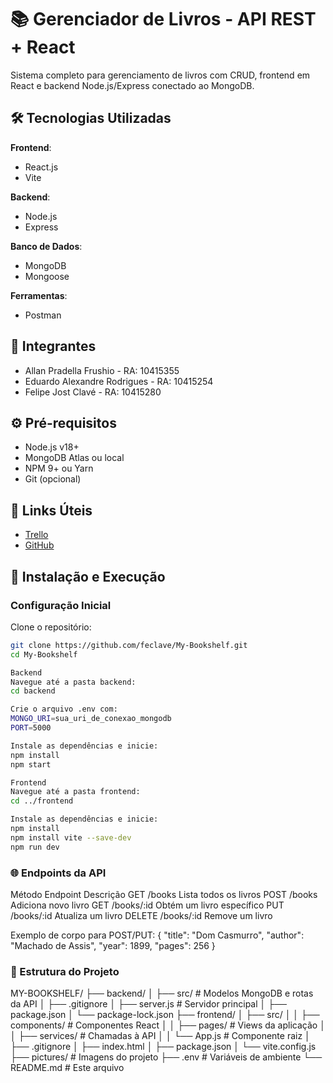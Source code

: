 # 📚 Gerenciador de Livros - API REST + React

Sistema completo para gerenciamento de livros com CRUD, frontend em React e backend Node.js/Express conectado ao MongoDB.

## 🛠️ Tecnologias Utilizadas

**Frontend**:  
- React.js  
- Vite  

**Backend**:  
- Node.js  
- Express  

**Banco de Dados**:  
- MongoDB  
- Mongoose  

**Ferramentas**:  
- Postman  

## 👥 Integrantes

- Allan Pradella Frushio - RA: 10415355  
- Eduardo Alexandre Rodrigues - RA: 10415254  
- Felipe Jost Clavé - RA: 10415280  

## ⚙️ Pré-requisitos

- Node.js v18+  
- MongoDB Atlas ou local  
- NPM 9+ ou Yarn  
- Git (opcional)  

## 🔗 Links Úteis

- [Trello](https://trello.com/b/otSNx0gx/gerenciador-de-livros-api-rest-react)  
- [GitHub](https://github.com/feclave/My-Bookshelf)  

## 🚀 Instalação e Execução

### Configuração Inicial

Clone o repositório:

```bash
git clone https://github.com/feclave/My-Bookshelf.git
cd My-Bookshelf

Backend
Navegue até a pasta backend:
cd backend

Crie o arquivo .env com:
MONGO_URI=sua_uri_de_conexao_mongodb
PORT=5000

Instale as dependências e inicie:
npm install
npm start

Frontend
Navegue até a pasta frontend:
cd ../frontend

Instale as dependências e inicie:
npm install
npm install vite --save-dev
npm run dev
```

### 🌐 Endpoints da API
Método	Endpoint	Descrição
GET	/books	Lista todos os livros
POST	/books	Adiciona novo livro
GET	/books/:id	Obtém um livro específico
PUT	/books/:id	Atualiza um livro
DELETE	/books/:id	Remove um livro

Exemplo de corpo para POST/PUT:
{
  "title": "Dom Casmurro",
  "author": "Machado de Assis",
  "year": 1899,
  "pages": 256
}

### 📂 Estrutura do Projeto
MY-BOOKSHELF/
├── backend/
│   ├── src/            # Modelos MongoDB e rotas da API
│   ├── .gitignore
│   ├── server.js       # Servidor principal
│   ├── package.json
│   └── package-lock.json
├── frontend/
│   ├── src/
│   │   ├── components/ # Componentes React
│   │   ├── pages/      # Views da aplicação
│   │   ├── services/   # Chamadas à API
│   │   └── App.js      # Componente raiz
│   ├── .gitignore
│   ├── index.html
│   ├── package.json
│   └── vite.config.js
├── pictures/          # Imagens do projeto
├── .env               # Variáveis de ambiente
└── README.md          # Este arquivo
